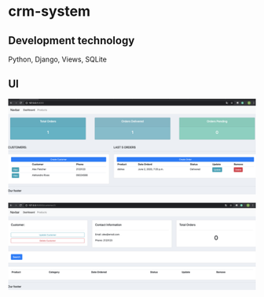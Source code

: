 # crm-system


## Development technology

Python, Django, Views, SQLite

## UI

![image](.//ui.png)


![image](.//ui1.png)

